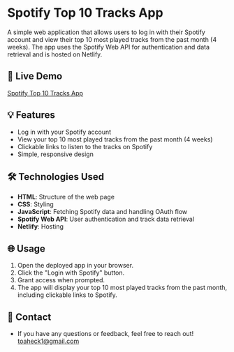 # Spotify Top 10 Tracks App  

A simple web application that allows users to log in with their Spotify account and view their top 10 most played tracks from the past month (4 weeks). The app uses the Spotify Web API for authentication and data retrieval and is hosted on Netlify.  

## 🚀 Live Demo  
[Spotify Top 10 Tracks App](https://stellular-maamoul-f64cd9.netlify.app)  


## 💡 Features  
- Log in with your Spotify account  
- View your top 10 most played tracks from the past month (4 weeks)  
- Clickable links to listen to the tracks on Spotify  
- Simple, responsive design  

## 🛠️ Technologies Used  
- **HTML**: Structure of the web page  
- **CSS**: Styling  
- **JavaScript**: Fetching Spotify data and handling OAuth flow  
- **Spotify Web API**: User authentication and track data retrieval  
- **Netlify**: Hosting  

## 🌐 Usage
  1. Open the deployed app in your browser.
  2. Click the "Login with Spotify" button.
  3. Grant access when prompted.
  4. The app will display your top 10 most played tracks from the past month, including clickable links to Spotify.


## 📧 Contact
- If you have any questions or feedback, feel free to reach out!
<toaheck1@gmail.com>

 
     

